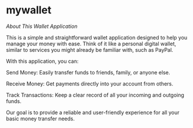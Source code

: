 # mywallet

*About This Wallet Application*

This is a simple and straightforward wallet application designed to help you manage your money with ease. Think of it like a personal digital wallet, similar to services you might already be familiar with, such as PayPal.

With this application, you can:

Send Money: Easily transfer funds to friends, family, or anyone else.

Receive Money: Get payments directly into your account from others.

Track Transactions: Keep a clear record of all your incoming and outgoing funds.

Our goal is to provide a reliable and user-friendly experience for all your basic money transfer needs.
